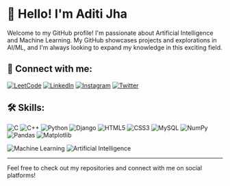 # 👋 Hello! I'm Aditi Jha

Welcome to my GitHub profile! I'm passionate about Artificial Intelligence and Machine Learning. My GitHub showcases projects and explorations in AI/ML, and I'm always looking to expand my knowledge in this exciting field. 
 

## 🔗 Connect with me:
[![LeetCode](https://img.shields.io/badge/LeetCode-orange?style=for-the-badge&logo=leetcode)](https://leetcode.com/u/aditijha2510/) 
[![LinkedIn](https://img.shields.io/badge/LinkedIn-blue?style=for-the-badge&logo=linkedin)](https://www.linkedin.com/in/aditi-jha-85684929b/)
[![Instagram](https://img.shields.io/badge/Instagram-E4405F?style=for-the-badge&logo=instagram&logoColor=white)](https://www.instagram.com/ad_iti25_10/?next=%2F)
[![Twitter](https://img.shields.io/badge/Twitter-1DA1F2?style=for-the-badge&logo=twitter&logoColor=white)](https://x.com/aditijha2510)

## 🛠 Skills:
![C](https://img.shields.io/badge/C-00599C?style=for-the-badge&logo=c&logoColor=white)
![C++](https://img.shields.io/badge/C++-00599C?style=for-the-badge&logo=cplusplus&logoColor=white)
![Python](https://img.shields.io/badge/Python-3776AB?style=for-the-badge&logo=python&logoColor=white)
![Django](https://img.shields.io/badge/Django-092E20?style=for-the-badge&logo=django&logoColor=white)
![HTML5](https://img.shields.io/badge/HTML5-E34F26?style=for-the-badge&logo=html5&logoColor=white)
![CSS3](https://img.shields.io/badge/CSS3-1572B6?style=for-the-badge&logo=css3&logoColor=white)
![MySQL](https://img.shields.io/badge/MySQL-4479A1?style=for-the-badge&logo=mysql&logoColor=white)
![NumPy](https://img.shields.io/badge/NumPy-013243?style=for-the-badge&logo=numpy&logoColor=white)
![Pandas](https://img.shields.io/badge/Pandas-150458?style=for-the-badge&logo=pandas&logoColor=white)
![Matplotlib](https://img.shields.io/badge/Matplotlib-3776AB?style=for-the-badge&logo=python&logoColor=white)

![Machine Learning](https://img.shields.io/badge/Machine_Learning-3498DB?style=for-the-badge&logo=ml&logoColor=white)
![Artificial Intelligence](https://img.shields.io/badge/Artificial_Intelligence-9B59B6?style=for-the-badge&logo=ai&logoColor=white)


---

Feel free to check out my repositories and connect with me on social platforms!
